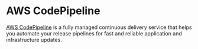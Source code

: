 # AWS CodePipeline

[AWS CodePipeline](https://aws.amazon.com/codepipeline/) is a fully managed continuous delivery service that helps you automate your release pipelines for fast and reliable application and infrastructure updates.
